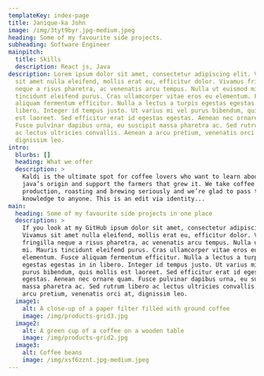```yaml
---
templateKey: index-page
title: Janique-ka John
image: /img/3tyt9byr.jpg-medium.jpeg
heading: Some of my favourite side projects.
subheading: Software Engineer
mainpitch:
  title: Skills
  description: React js, Java
description: Lorem ipsum dolor sit amet, consectetur adipiscing elit. Vivamus
  sit amet nulla eleifend, mollis erat eu, efficitur dolor. Vivamus fringilla
  neque a risus pharetra, ac venenatis arcu tempus. Nulla ut euismod mi. Mauris
  tincidunt eleifend purus. Cras ullamcorper vitae eros eu elementum. Fusce
  aliquam fermentum efficitur. Nulla a lectus a turpis egestas egestas in in
  libero. Integer id tempus justo. Ut varius mi vel purus bibendum, quis mollis
  est laoreet. Sed efficitur erat id egestas egestas. Aenean nec ornare quam.
  Fusce pulvinar dapibus urna, eu suscipit massa pharetra ac. Sed rutrum libero
  ac lectus ultricies convallis. Aenean a arcu pretium, venenatis orci at,
  dignissim leo.
intro:
  blurbs: []
  heading: What we offer
  description: >
    Kaldi is the ultimate spot for coffee lovers who want to learn about their
    java’s origin and support the farmers that grew it. We take coffee
    production, roasting and brewing seriously and we’re glad to pass that
    knowledge to anyone. This is an edit via identity...
main:
  heading: Some of my favourite side projects in one place
  description: >
    If you look at my GitHub ipsum dolor sit amet, consectetur adipiscing elit.
    Vivamus sit amet nulla eleifend, mollis erat eu, efficitur dolor. Vivamus
    fringilla neque a risus pharetra, ac venenatis arcu tempus. Nulla ut euismod
    mi. Mauris tincidunt eleifend purus. Cras ullamcorper vitae eros eu
    elementum. Fusce aliquam fermentum efficitur. Nulla a lectus a turpis
    egestas egestas in in libero. Integer id tempus justo. Ut varius mi vel
    purus bibendum, quis mollis est laoreet. Sed efficitur erat id egestas
    egestas. Aenean nec ornare quam. Fusce pulvinar dapibus urna, eu suscipit
    massa pharetra ac. Sed rutrum libero ac lectus ultricies convallis. Aenean a
    arcu pretium, venenatis orci at, dignissim leo.
  image1:
    alt: A close-up of a paper filter filled with ground coffee
    image: /img/products-grid3.jpg
  image2:
    alt: A green cup of a coffee on a wooden table
    image: /img/products-grid2.jpg
  image3:
    alt: Coffee beans
    image: /img/xsf6zznt.jpg-medium.jpeg
---
```

